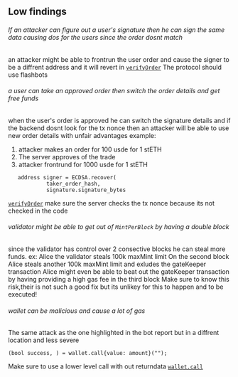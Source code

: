 ## Low findings 
###### If an attacker can figure out a user's signature then he can sign the same data causing dos for the users since the order dosnt match 
an attacker might be able to frontrun the user  order and cause the signer to be a diffrent address and it will revert in [`verifyOrder`](https://github.com/code-423n4/2023-10-ethena/blob/ee67d9b542642c9757a6b826c82d0cae60256509/contracts/EthenaMinting.sol#L341)
The protocol should use flashbots
###### a user can take an  approved order then switch the order details and get free funds
when the user's order is approved he can switch the signature details and if the backend dosnt look for the tx nonce then an attacker will be able to use new order details with unfair advantages
example:
1. attacker makes an order for 100 usde for 1 stETH
2. The server approves of the trade 
3. attacker frontrund for 1000 usde for 1 stETH 
```solidity
   address signer = ECDSA.recover( 
            taker_order_hash,
            signature.signature_bytes
```
[`verifyOrder`](https://github.com/code-423n4/2023-10-ethena/blob/ee67d9b542642c9757a6b826c82d0cae60256509/contracts/EthenaMinting.sol#L341)
make sure the server checks the tx nonce because its not checked in the code 
###### validator might be able to get out of `MintPerBlock` by having a double block
since the validator has control over 2 consective blocks he  can steal more funds.
ex:
Alice the validator steals 100k maxMint limit 
On the second block Alice steals another 100k maxMint limit and exludes the gateKeeper transaction
Alice might even be able to beat out the gateKeeper transaction by having providing a high gas fee  in the third block
Make sure to know this risk,their is not such a good fix but its unlikey for this to happen and to be executed!
###### wallet can be malicious and cause a lot of gas 
The same attack as the one highlighted  in the bot report but in a diffrent location and less severe

```solidity
(bool success, ) = wallet.call{value: amount}(""); 
```
Make sure to use a lower level call with out returndata
[`wallet.call`](
https://github.com/code-423n4/2023-10-ethena/blob/ee67d9b542642c9757a6b826c82d0cae60256509/contracts/EthenaMinting.sol#L250)
